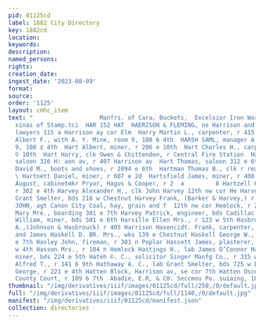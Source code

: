 ```yaml
---
pid: 01125cd
label: 1882 City Directory
key: 1882cd
location: 
keywords: 
description: 
named_persons: 
rights: 
creation_date: 
ingest_date: '2023-08-09'
format: 
source: 
order: '1125'
layout: cmhc_item
text: "                   Manfrs. of Cara, Buckets,  Excelsior Iron Works, snd ett
  xinas of Stamp.tci  HAR 152 HAT  HAERISON & FLEMING, ne Harrison and Joh Fleming,)
  lawyers 115 a Harrison ay cor Elm  Harry Martin L., carpenter, r 415 e 9th  Harsh
  Albert F., with A. Y. Mine, room 9, 108 6 4th  HARSH SAML, manager A. Y. Mine, room
  9, 108 ¢ 4th  Hart Albert, miner, r 206 e 10th  Hart Charles H., carpenter, r 228
  © 10th  Hart Harry, clk Owen & Chittenden, r Central Fire Station  Hart Morris,
  saloon 326 H: aon av, r 407 Harrison av  Hart Thomas, saloon 312 e 6th  Hartman
  David M., boots and shoes, r 2094 e 6th  Hartman Thomas B., clk r rear 409 n Spruce
  \ Hartnett Daniel, miner, r 607 e 2d  Hartsfield James, miner, r 408 e 8th  Hartwick
  August, cabinetmkr Pryor, Hagus & Cooper, r 2  a         8 Hartzell Ham, mining,
  r 302 e 4th Harvey Alexander H., clk John Harvey 12th nw cor He Harvey Barney, lab
  Grant Smelter, bds 216 w Chestnut Harvey Frank, (Barker & Harvey,) r 328 6 4th HARVEY
  JOHN, agt Canon City Coal, hay, grain and f  12th nw cor Hemlock, r 220 w 7th Harvey
  Mary Mre., boarding 301 e 7th Harvey Patrick, engineer, bds Cadillac House Harvey
  William, miner, bds 501 e 6th Harville Ellen Mrs., r 123 w 5th Hasbrouck Charles
  A.,(Johnson & Hasbrouck) r 405 Harrison Hasencidt. Frank, carpenter, r 5th bet Maple
  and James Haskell D. BR. Mrs., wks 139 e Chestnut Haskell George W., grocer head
  e 7th Hasley John, fireman, r 301 n Poplar Hassett James, plasterer, r rear 211
  w 4th Hasson Mrs., r 104 n Hemlock Hastings H., lab James O’Connor Hastings J. D.,
  miner, bds 224 e 5th Hateh ©. C., solicitor Singer Manfg Co., r 315 w 6th Hathaway
  Alfred T., r 141 6 9th Hathaway A. C., lab Grant Smelter, bds 725 w Elm Hathaway
  George, r 221 e 4th Hatten Block, Harrison av, se cor 7th Hatten Osce A., asst elk
  County Court, r 109 6 7th  Abadie, E.R, & C0. Seccmou Po. suiaing, 108 Wb    "
thumbnail: "/img/derivatives/iiif/images/01125cd/full/250,/0/default.jpg"
full: "/img/derivatives/iiif/images/01125cd/full/1140,/0/default.jpg"
manifest: "/img/derivatives/iiif/01125cd/manifest.json"
collection: directories
---
```

